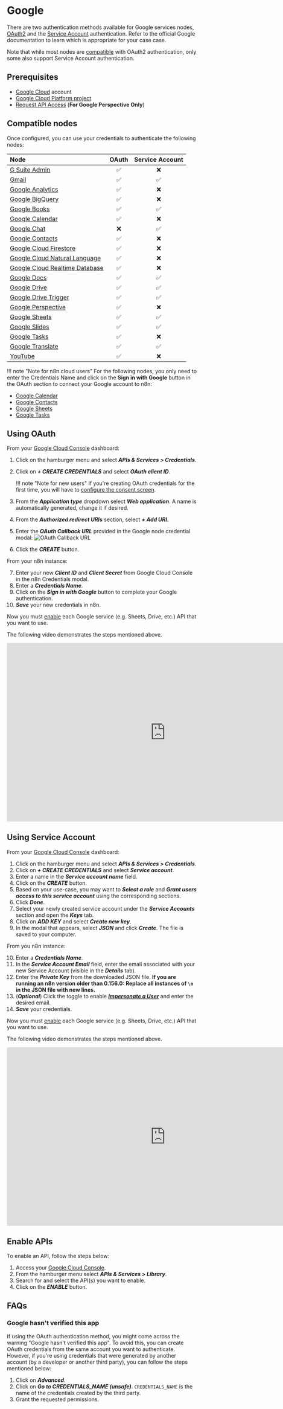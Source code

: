 # Google

There are two authentication methods available for Google services nodes, [OAuth2](https://developers.google.com/identity/protocols/oauth2) and the [Service Account](https://developers.google.com/identity/protocols/oauth2#serviceaccount) authentication. Refer to the official Google documentation to learn which is appropriate for your case case.

Note that while most nodes are [compatible](#compatible-nodes) with OAuth2 authentication, only some also support Service Account authentication.

## Prerequisites

* [Google Cloud](https://cloud.google.com/) account
* [Google Cloud Platform project](https://developers.google.com/workspace/marketplace/create-gcp-project)
* [Request API Access](https://developers.perspectiveapi.com/s/docs-get-started) (**For Google Perspective Only**)

## Compatible nodes

Once configured, you can use your credentials to authenticate the following nodes:

| Node | OAuth | Service Account |
| :--- | :---: | :-------------: |
| [G Suite Admin](/integrations/nodes/n8n-nodes-base.gSuiteAdmin/) | :white_check_mark: | :x: |
| [Gmail](/integrations/nodes/n8n-nodes-base.gmail/) | :white_check_mark: | :white_check_mark: |
| [Google Analytics](/integrations/nodes/n8n-nodes-base.googleAnalytics/) | :white_check_mark: | :x: |
| [Google BigQuery](/integrations/nodes/n8n-nodes-base.googleBigQuery/) | :white_check_mark: | :x: |
| [Google Books](/integrations/nodes/n8n-nodes-base.googleBooks/) | :white_check_mark: | :white_check_mark: |
| [Google Calendar](/integrations/nodes/n8n-nodes-base.googleCalendar/) | :white_check_mark: | :x: |
| [Google Chat](/integrations/nodes/n8n-nodes-base.googleChat/) | :x: | :white_check_mark: |
| [Google Contacts](/integrations/nodes/n8n-nodes-base.googleContacts/) | :white_check_mark: | :x: |
| [Google Cloud Firestore](/integrations/nodes/n8n-nodes-base.googleCloudFirestore/) | :white_check_mark: | :x: |
| [Google Cloud Natural Language](/integrations/nodes/n8n-nodes-base.googleCloudNaturalLanguage/) | :white_check_mark: | :x: |
| [Google Cloud Realtime Database](/integrations/nodes/n8n-nodes-base.googleCloudRealtimeDatabase/) | :white_check_mark: | :x: |
| [Google Docs](/integrations/nodes/n8n-nodes-base.googleDocs/) | :white_check_mark: | :white_check_mark: |
| [Google Drive](/integrations/nodes/n8n-nodes-base.googleDrive/) | :white_check_mark: | :white_check_mark: |
| [Google Drive Trigger](/integrations/trigger-nodes/n8n-nodes-base.googleDriveTrigger/) | :white_check_mark: | :white_check_mark: |
| [Google Perspective](/integrations/nodes/n8n-nodes-base.googlePerspective/) | :white_check_mark: | :x: |
| [Google Sheets](/integrations/nodes/n8n-nodes-base.googleSheets/) | :white_check_mark: | :white_check_mark: |
| [Google Slides](/integrations/nodes/n8n-nodes-base.googleSlides/) | :white_check_mark: | :white_check_mark: |
| [Google Tasks](/integrations/nodes/n8n-nodes-base.googleTasks/) | :white_check_mark: | :x: |
| [Google Translate](/integrations/nodes/n8n-nodes-base.googleTranslate/) | :white_check_mark: | :white_check_mark: |
| [YouTube](/integrations/nodes/n8n-nodes-base.youTube/) | :white_check_mark: | :x: |

!!! note "Note for n8n.cloud users"
    For the following nodes, you only need to enter the Credentials Name and click on the **Sign in with Google** button in the OAuth section to connect your Google account to n8n:
* [Google Calendar](/integrations/nodes/n8n-nodes-base.googleCalendar/)
* [Google Contacts](/integrations/nodes/n8n-nodes-base.googleContacts/)
* [Google Sheets](/integrations/nodes/n8n-nodes-base.googleSheets/)
* [Google Tasks](/integrations/nodes/n8n-nodes-base.googleTasks/)


## Using OAuth

From your [Google Cloud Console](https://console.cloud.google.com) dashboard:

1. Click on the hamburger menu and select ***APIs & Services > Credentials***.
2. Click on ***+ CREATE CREDENTIALS*** and select ***OAuth client ID***.

    !!! note "Note for new users"
        If you're creating OAuth credentials for the first time, you will have to [configure the consent screen](https://support.google.com/cloud/answer/10311615?hl=en&ref_topic=3473162).
    

3. From the ***Application type*** dropdown select ***Web application***. A name is automatically generated, change it if desired.
4. From the ***Authorized redirect URIs*** section, select ***+ Add URI***.
5. Enter the ***OAuth Callback URL*** provided in the Google node credential modal:
    ![OAuth Callback URL](/_images/integrations/credentials/google/oauth_callback.png)
6. Click the ***CREATE*** button.

From your n8n instance:

7. Enter your new ***Client ID*** and ***Client Secret*** from Google Cloud Console in the n8n Credentials modal.
8. Enter a ***Credentials Name***.
9. Click on the ***Sign in with Google*** button to complete your Google authentication.
10. ***Save*** your new credentials in n8n.

Now you must [enable](#enable-apis) each Google service (e.g. Sheets, Drive, etc.) API that you want to use.

The following video demonstrates the steps mentioned above.

<div class="video-container">
<iframe width="840" height="472.5" src="https://www.youtube.com/embed/gZ6N2H3_vys" frameborder="0" allow="accelerometer; autoplay; clipboard-write; encrypted-media; gyroscope; picture-in-picture" allowfullscreen></iframe>
</div>

## Using Service Account

From your [Google Cloud Console](https://console.cloud.google.com) dashboard:

1. Click on the hamburger menu and select ***APIs & Services > Credentials***.
2. Click on ***+ CREATE CREDENTIALS*** and select ***Service account***.
3. Enter a name in the ***Service account name*** field.
4. Click on the ***CREATE*** button.
5. Based on your use-case, you may want to ***Select a role*** and ***Grant users access to this service account***  using the corresponding sections.
6. Click ***Done***.
7. Select your newly created service account under the ***Service Accounts*** section and open the ***Keys*** tab.
8. Click on ***ADD KEY*** and select ***Create new key***.
9. In the modal that appears, select ***JSON*** and click ***Create***. The file is saved to your computer.

From you n8n instance:

10. Enter a ***Credentials Name***.
11. In the ***Service Account Email*** field, enter the email associated with your new Service Account (visible in the ***Details*** tab).
12. Enter the ***Private Key*** from the downloaded JSON file. **If you are running an n8n version older than 0.156.0: Replace all instances of `\n` in the JSON file with new lines.**
13. (***Optional***) Click the toggle to enable [***Impersonate a User***](https://developers.google.com/identity/protocols/oauth2/service-account#delegatingauthority) and enter the desired email.
14. ***Save*** your credentials.

Now you must [enable](#enable-apis) each Google service (e.g. Sheets, Drive, etc.) API that you want to use.

The following video demonstrates the steps mentioned above.

<div class="video-container">
<iframe width="840" height="472.5" src="https://www.youtube.com/embed/ArXVlpo3y1k" frameborder="0" allow="accelerometer; autoplay; clipboard-write; encrypted-media; gyroscope; picture-in-picture" allowfullscreen></iframe>
</div>

## Enable APIs

To enable an API, follow the steps below:

1. Access your [Google Cloud Console](https://console.cloud.google.com).
2. From the hamburger menu select ***APIs & Services > Library***.
3. Search for and select the API(s) you want to enable.
5. Click on the ***ENABLE*** button.

## FAQs

### Google hasn't verified this app

If using the OAuth authentication method, you might come across the warning "Google hasn't verified this app".
To avoid this, you can create OAuth credentials from the same account you want to authenticate. However, if you're using credentials that were generated by another account (by a developer or another third party), you can follow the steps mentioned below:

1. Click on ***Advanced***.
2. Click on ***Go to CREDENTIALS_NAME (unsafe)***. `CREDENTIALS_NAME` is the name of the credentials created by the third party.
3. Grant the requested permissions.
